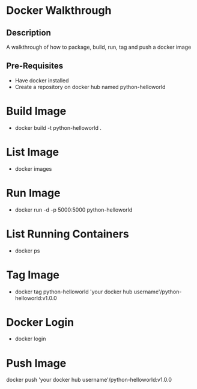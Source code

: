 # Docker Walkthrough

## Description
A walkthrough of how to package, build, run, tag and push a docker image 
## Pre-Requisites
* Have docker installed
* Create a repository on docker hub named python-helloworld 

# Build Image
* docker build -t python-helloworld .

# List Image
* docker images

# Run Image
* docker run -d -p 5000:5000 python-helloworld

# List Running Containers
* docker ps

# Tag Image
* docker tag python-helloworld 'your docker hub username'/python-helloworld:v1.0.0

# Docker Login
* docker login

# Push Image
docker push 'your docker hub username'/python-helloworld:v1.0.0

